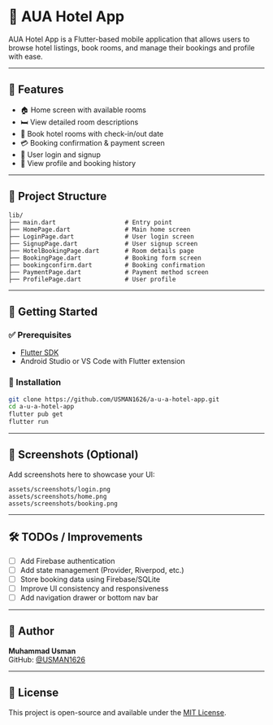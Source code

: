 # 🏨 AUA Hotel App

AUA Hotel App is a Flutter-based mobile application that allows users to browse hotel listings, book rooms, and manage their bookings and profile with ease.

---

## 📱 Features

- 🏠 Home screen with available rooms
- 🛏️ View detailed room descriptions
- 📅 Book hotel rooms with check-in/out date
- 💳 Booking confirmation & payment screen
- 👤 User login and signup
- 🧾 View profile and booking history

---

## 📂 Project Structure

```
lib/
├── main.dart                   # Entry point
├── HomePage.dart               # Main home screen
├── LoginPage.dart              # User login screen
├── SignupPage.dart             # User signup screen
├── HotelBookingPage.dart       # Room details page
├── BookingPage.dart            # Booking form screen
├── bookingconfirm.dart         # Booking confirmation
├── PaymentPage.dart            # Payment method screen
├── ProfilePage.dart            # User profile
```
---

## 🚀 Getting Started

### ✅ Prerequisites
- [Flutter SDK](https://docs.flutter.dev/get-started/install)
- Android Studio or VS Code with Flutter extension

### 🔧 Installation

```bash
git clone https://github.com/USMAN1626/a-u-a-hotel-app.git
cd a-u-a-hotel-app
flutter pub get
flutter run
```

---

## 📸 Screenshots (Optional)

Add screenshots here to showcase your UI:

```
assets/screenshots/login.png
assets/screenshots/home.png
assets/screenshots/booking.png
```

---

## 🛠️ TODOs / Improvements

- [ ] Add Firebase authentication
- [ ] Add state management (Provider, Riverpod, etc.)
- [ ] Store booking data using Firebase/SQLite
- [ ] Improve UI consistency and responsiveness
- [ ] Add navigation drawer or bottom nav bar

---

## 👤 Author

**Muhammad Usman**  
GitHub: [@USMAN1626](https://github.com/USMAN1626)

---

## 📄 License

This project is open-source and available under the [MIT License](LICENSE).
